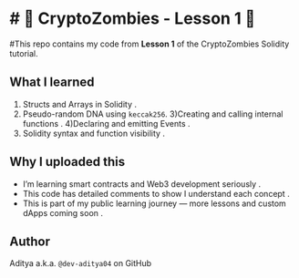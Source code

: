 # # 🧟 CryptoZombies - Lesson 1 🧟

#This repo contains my code from **Lesson 1** of the CryptoZombies Solidity tutorial.

## What I learned
1) Structs and Arrays in Solidity .
2) Pseudo-random DNA using `keccak256`.
3)Creating and calling internal functions .
4)Declaring and emitting Events .
5) Solidity syntax and function visibility .

## Why I uploaded this
* I’m learning smart contracts and Web3 development seriously .
* This code has detailed comments to show I understand each concept .
* This is part of my public learning journey — more lessons and custom dApps coming soon .

##  Author
Aditya a.k.a. `@dev-aditya04` on GitHub
